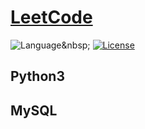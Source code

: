 # [LeetCode](https://leetcode.com/problemset/all/)

![Language]([https://img.shields.io/badge/Langugae-Python%20%2F%20MySQL-brightgreen](https://img.shields.io/badge/Langugae-Python%20%2F%20MySQL-brightgreen))&nbsp;
[![License](https://img.shields.io/badge/License-MIT-blue)](./LICENSE.md)&nbsp;

## Python3

## MySQL
